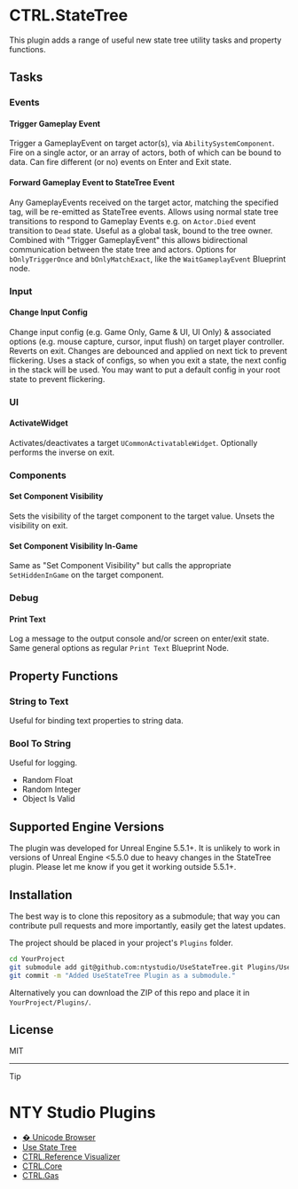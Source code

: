 ﻿# CTRL.StateTree

This plugin adds a range of useful new state tree utility tasks and property functions.

## Tasks

### Events

#### Trigger Gameplay Event

Trigger a GameplayEvent on target actor(s), via `AbilitySystemComponent`. Fire on a single actor, or an array of actors, both of which can be bound to data.
Can fire different (or no) events on Enter and Exit state.

#### Forward Gameplay Event to StateTree Event

Any GameplayEvents received on the target actor, matching the specified tag, will be re-emitted as StateTree events. Allows using normal state tree transitions to respond to Gameplay Events e.g. on `Actor.Died` event transition to `Dead` state.
Useful as a global task, bound to the tree owner. Combined with "Trigger GameplayEvent" this allows bidirectional communication between the state tree and actors.
Options for `bOnlyTriggerOnce` and `bOnlyMatchExact`, like the `WaitGameplayEvent` Blueprint node.

### Input

#### Change Input Config

Change input config (e.g. Game Only, Game & UI, UI Only) & associated options (e.g. mouse capture, cursor, input flush) on target player controller. Reverts on exit.
Changes are debounced and applied on next tick to prevent flickering.
Uses a stack of configs, so when you exit a state, the next config in the stack will be used.
You may want to put a default config in your root state to prevent flickering.

### UI

#### ActivateWidget

Activates/deactivates a target `UCommonActivatableWidget`. Optionally performs the inverse on exit.

### Components

#### Set Component Visibility

Sets the visibility of the target component to the target value. Unsets the visibility on exit.

#### Set Component Visibility In-Game

Same as "Set Component Visibility" but calls the appropriate `SetHiddenInGame` on the target component.

### Debug

#### Print Text

Log a message to the output console and/or screen on enter/exit state. Same general options as regular `Print Text` Blueprint Node.

## Property Functions

### String to Text
Useful for binding text properties to string data.

### Bool To String
Useful for logging.

* Random Float
* Random Integer
* Object Is Valid

## Supported Engine Versions

The plugin was developed for Unreal Engine 5.5.1+. It is unlikely to work in versions of Unreal Engine <5.5.0 due to heavy changes in the StateTree plugin. Please let me know if you get it working outside 5.5.1+.

## Installation

The best way is to clone this repository as a submodule; that way you can contribute
pull requests and more importantly, easily get the latest updates.
 
The project should be placed in your project's `Plugins` folder.

```bash
cd YourProject
git submodule add git@github.com:ntystudio/UseStateTree.git Plugins/UseStateTree
git commit -m "Added UseStateTree Plugin as a submodule."
```

Alternatively you can download the ZIP of this repo and place it in `YourProject/Plugins/`.

## License

MIT

----

> [!Tip] 
> # NTY Studio Plugins
>
> * [� Unicode Browser](https://github.com/ntystudio/UnicodeBrowser)
> * [Use State Tree](https://github.com/ntystudio/UseStateTree)
> * [CTRL.Reference Visualizer](https://github.com/ntystudio/CTRL.ReferenceVisualizer)
> * [CTRL.Core](https://github.com/ntystudio/CTRL.Core)
> * [CTRL.Gas](https://github.com/ntystudio/CTRL.Gas)
